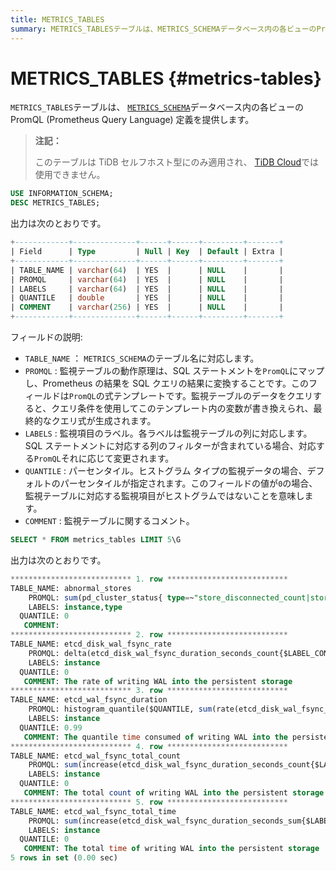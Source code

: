 ```yaml
---
title: METRICS_TABLES
summary: METRICS_TABLESテーブルは、METRICS_SCHEMAデータベース内の各ビューのPromQL定義を提供します。このテーブルはTiDBセルフホスト型にのみ適用され、TiDB Cloudでは使用できません。テーブル名、PromQL、ラベル、パーセンタイル、コメントのフィールドが含まれます。これにより、監視テーブルの動作原理が説明されます。監視テーブルのデータをクエリすると、クエリ条件を使用してクエリ式が生成されます。5つのテーブルが示され、それぞれのテーブルにはTABLE_NAME、PROMQL、LABELS、QUANTILE、COMMENTの情報が含まれます。
---
```


# METRICS_TABLES {#metrics-tables}

`METRICS_TABLES`テーブルは、 [`METRICS_SCHEMA`](/metrics-schema.md)データベース内の各ビューの PromQL (Prometheus Query Language) 定義を提供します。

> **注記：**
>
> このテーブルは TiDB セルフホスト型にのみ適用され、 [TiDB Cloud](https://docs.pingcap.com/tidbcloud/)では使用できません。

```sql
USE INFORMATION_SCHEMA;
DESC METRICS_TABLES;
```

出力は次のとおりです。

```sql
+------------+--------------+------+------+---------+-------+
| Field      | Type         | Null | Key  | Default | Extra |
+------------+--------------+------+------+---------+-------+
| TABLE_NAME | varchar(64)  | YES  |      | NULL    |       |
| PROMQL     | varchar(64)  | YES  |      | NULL    |       |
| LABELS     | varchar(64)  | YES  |      | NULL    |       |
| QUANTILE   | double       | YES  |      | NULL    |       |
| COMMENT    | varchar(256) | YES  |      | NULL    |       |
+------------+--------------+------+------+---------+-------+
```

フィールドの説明:

-   `TABLE_NAME` ： `METRICS_SCHEMA`のテーブル名に対応します。
-   `PROMQL` : 監視テーブルの動作原理は、SQL ステートメントを`PromQL`にマップし、Prometheus の結果を SQL クエリの結果に変換することです。このフィールドは`PromQL`の式テンプレートです。監視テーブルのデータをクエリすると、クエリ条件を使用してこのテンプレート内の変数が書き換えられ、最終的なクエリ式が生成されます。
-   `LABELS` : 監視項目のラベル。各ラベルは監視テーブルの列に対応します。 SQL ステートメントに対応する列のフィルターが含まれている場合、対応する`PromQL`それに応じて変更されます。
-   `QUANTILE` : パーセンタイル。ヒストグラム タイプの監視データの場合、デフォルトのパーセンタイルが指定されます。このフィールドの値が`0`の場合、監視テーブルに対応する監視項目がヒストグラムではないことを意味します。
-   `COMMENT` : 監視テーブルに関するコメント。

```sql
SELECT * FROM metrics_tables LIMIT 5\G
```

出力は次のとおりです。

```sql
*************************** 1. row ***************************
TABLE_NAME: abnormal_stores
    PROMQL: sum(pd_cluster_status{ type=~"store_disconnected_count|store_unhealth_count|store_low_space_count|store_down_count|store_offline_count|store_tombstone_count"})
    LABELS: instance,type
  QUANTILE: 0
   COMMENT:
*************************** 2. row ***************************
TABLE_NAME: etcd_disk_wal_fsync_rate
    PROMQL: delta(etcd_disk_wal_fsync_duration_seconds_count{$LABEL_CONDITIONS}[$RANGE_DURATION])
    LABELS: instance
  QUANTILE: 0
   COMMENT: The rate of writing WAL into the persistent storage
*************************** 3. row ***************************
TABLE_NAME: etcd_wal_fsync_duration
    PROMQL: histogram_quantile($QUANTILE, sum(rate(etcd_disk_wal_fsync_duration_seconds_bucket{$LABEL_CONDITIONS}[$RANGE_DURATION])) by (le,instance))
    LABELS: instance
  QUANTILE: 0.99
   COMMENT: The quantile time consumed of writing WAL into the persistent storage
*************************** 4. row ***************************
TABLE_NAME: etcd_wal_fsync_total_count
    PROMQL: sum(increase(etcd_disk_wal_fsync_duration_seconds_count{$LABEL_CONDITIONS}[$RANGE_DURATION])) by (instance)
    LABELS: instance
  QUANTILE: 0
   COMMENT: The total count of writing WAL into the persistent storage
*************************** 5. row ***************************
TABLE_NAME: etcd_wal_fsync_total_time
    PROMQL: sum(increase(etcd_disk_wal_fsync_duration_seconds_sum{$LABEL_CONDITIONS}[$RANGE_DURATION])) by (instance)
    LABELS: instance
  QUANTILE: 0
   COMMENT: The total time of writing WAL into the persistent storage
5 rows in set (0.00 sec)
```
